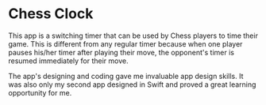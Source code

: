 # Chess Clock
This app is a switching timer that can be used by Chess players to time their game. This is different from any regular timer because when one player pauses his/her timer after playing their move, the opponent's timer is resumed immediately for their move.

The app's designing and coding gave me invaluable app design skills. It was also only my second app designed in Swift and proved a great learning opportunity for me.
